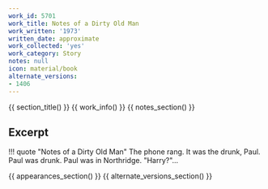 ```yaml
---
work_id: 5701
work_title: Notes of a Dirty Old Man
work_written: '1973'
written_date: approximate
work_collected: 'yes'
work_category: Story
notes: null
icon: material/book
alternate_versions:
- 1406
---
```


{{ section_title() }}
{{ work_info() }}
{{ notes_section() }}
## Excerpt
!!! quote "Notes of a Dirty Old Man"
    The phone rang. It was the drunk, Paul. Paul was drunk. Paul was in Northridge.
    "Harry?"...

{{ appearances_section() }}
{{ alternate_versions_section() }}